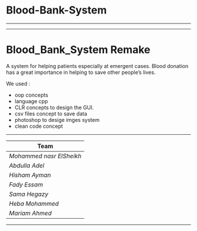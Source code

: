 # Blood-Bank-System
---
---

# Blood_Bank_System Remake 
A system for helping patients especially at emergent cases. Blood donation has a great
importance in helping to save other people’s lives. 


We used :

- oop concepts
- language cpp
- CLR concepts to design the GUI.
- csv files concept to save data 
- photoshop to desige imges system
- clean code concept


---

|  Team                        | 
| ---------------------------- | 
| *Mohammed nasr ElSheikh*     | 
| *Abdulla Adel*               | 
| *Hisham Ayman*               | 
| *Fady Essam*                 | 
| *Sama Hegazy*                | 
| *Heba Mohammed*  
|*Mariam Ahmed*                |

---


